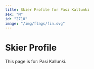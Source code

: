 ```yaml
---
title: Skier Profile for Pasi Kallunki
sex: "M"
id: "2710"
image: "/img/flags/fin.svg" 
---
```


# Skier Profile

This page is for: Pasi Kallunki.
    